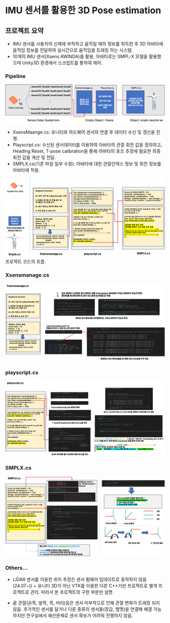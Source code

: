 # IMU 센서를 활용한 3D Pose estimation

## 프로젝트 요약

* IMU 센서를 사용자의 신체에 부착하고 움직일 때의 정보를 취득한 후 3D 아바타에 움직임 정보를 전달하여 실시간으로 움직임을 트래킹 하는 시스템.
* 10개의 IMU 센서(Xsens AWINDA)를 활용, 아바타로는 SMPL-X 모델을 활용했으며 Unity3D 환경에서 스크립트를 통하여 제어.

### Pipeline
![pipeline.png](source_img/pipeline.png)
* XsensMaange.cs: 유니티와 하드웨어 센서의 연결 후 데이터 수신 및 갱신을 진행.
* Playscript.cs: 수신된 센서데이터를 이용하여 아바타의 관절 회전 값을 정의하고, Heading Reset, T-pose calibration을 통해 아바타의 포즈 추정에 필요한 최종 회전 값을 계산 및 전달.
* SMPLX.cs(기존 파일 일부 수정): 아바타에 대한 관절인덱스 정보 및 회전 정보를 아바타에 적용.

 
![Flow.png](source_img/Flow.png)
프로젝트 코드의 흐름.


### Xsensmanage.cs
![Xsensmanage.png](source_img/XsensManage.png)

### playscript.cs
![playscript.png](source_img/playscript.png)

### SMPLX.cs
![SMPLX.png](source_img/SMPLX.png)


### Others...
* LiDAR 센서를 이용한 위치 추정은 센서 펌웨어 업데이트로 동작하지 않음(24.07~)) + 유니티 3D가 아닌 VTK를 이용한 다른 C++기반 프로젝트로 별개 프로젝트로 관리. 따라서 본 프로젝트의 구현 부분만 설명.

* 끝 관절(손목, 발목, 목, 머리)등은 센서 미부착으로 인해 관절 변화가 트래킹 되지 않음. 추가적인 센서를 달거나 다른 종류의 센서들(장갑, 헬멧)을 연결해 해결 가능하지만 연구실에서 예산문제로 센서 확보가 어려워 진행하지 않음.